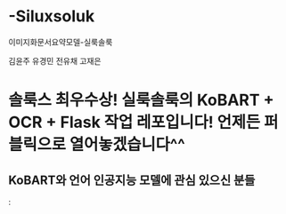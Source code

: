 # -Siluxsoluk
이미지화문서요약모델-실룩솔룩


김윤주
유경민
전유채
고재은

솔룩스 최우수상! 실룩솔룩의 KoBART + OCR + Flask 작업 레포입니다! 
언제든 퍼블릭으로 열어놓겠습니다^^
============

## KoBART와 언어 인공지능 모델에 관심 있으신 분들
:
